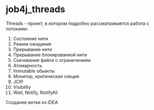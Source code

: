 # job4j_threads

Threads - проект, в котором подробно рассматривается работа с потоками:
1. Состояние нити
2. Режим ожидания
3. Прерывание нити
4. Прерывание блокированной нити
5. Скачивание файла с ограничением
6. Атомарность
7. Immutable обьекты
8. Монитор, критическая секция
9. JCIP
10. Visibility
11. Wait, Notify, NotifyAll



Создание ветки из IDEA
